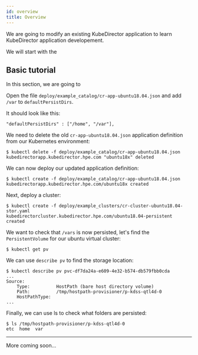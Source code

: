 ```yaml
---
id: overview 
title: Overview
---
```


We are going to modify an existing KubeDirector application to learn KubeDirector application developement.

We will start with the 

## Basic tutorial

In this section, we are going to 

Open the file `deploy/example_catalog/cr-app-ubuntu18.04.json` and add `/var` to `defaultPersistDirs`.

It should look like this:

```
"defaultPersistDirs" : ["/home", "/var"],
```

We need to delete the old `cr-app-ubuntu18.04.json` application definition from our Kubernetes environment:

```
$ kubectl delete -f deploy/example_catalog/cr-app-ubuntu18.04.json 
kubedirectorapp.kubedirector.hpe.com "ubuntu18x" deleted
```

We can now deploy our updated application definition:

```
$ kubectl create -f deploy/example_catalog/cr-app-ubuntu18.04.json 
kubedirectorapp.kubedirector.hpe.com/ubuntu18x created
```

Next, deploy a cluster:

```
$ kubectl create -f deploy/example_clusters/cr-cluster-ubuntu18.04-stor.yaml 
kubedirectorcluster.kubedirector.hpe.com/ubuntu18.04-persistent created
```

We want to check that `/vars` is now persisted, let's find the `PersistentVolume` for our ubuntu virtual cluster:

```
$ kubectl get pv 
```

We can use `describe pv` to find the storage location:

```
$ kubectl describe pv pvc-df7da24a-e609-4e32-b574-db579fbb0cda
...
Source:
    Type:          HostPath (bare host directory volume)
    Path:          /tmp/hostpath-provisioner/p-kdss-qtl4d-0
    HostPathType:  
...
```

Finally, we can use ls to check what folders are persisted:

```
$ ls /tmp/hostpath-provisioner/p-kdss-qtl4d-0
etc  home  var
```

---

More coming soon...

